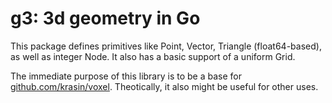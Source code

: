 g3: 3d geometry in Go
==

This package defines primitives like Point, Vector, Triangle (float64-based),
as well as integer Node. It also has a basic support of a uniform Grid.

The immediate purpose of this library is to be a base for [github.com/krasin/voxel](http://github.com/krasin/voxel).
Theotically, it also might be useful for other uses.



